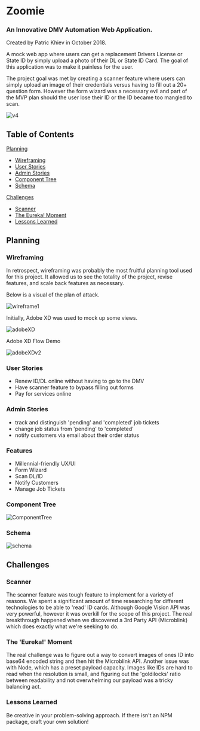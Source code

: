 # Zoomie

### An Innovative DMV Automation Web Application.

Created by Patric Khiev in October 2018.

A mock web app where users can get a replacement Drivers License or State ID by simply upload a photo of their DL or State ID Card. The goal of this application was to make it painless for the user.

The project goal was met by creating a scanner feature where users can simply upload an image of their credentials versus having to fill out a 20+ question form. However the form wizard was a necessary evil and part of the MVP plan should the user lose their ID or the ID became too mangled to scan.

![v4](https://s3.amazonaws.com/zoomie/v4.gif)

## Table of Contents

[Planning](#planning)

- [Wireframing](#wireframing)
- [User Stories](#user-stories)
- [ Admin Stories](#admin-stories)
- [ Component Tree](#component-tree)
- [Schema](#schema)

[Challenges](#challenges)

- [Scanner](#scanner)
- [The Eureka! Moment](#the-eureka-moment)
- [Lessons Learned](#lessons-learned)

## Planning

### Wireframing

In retrospect, wireframing was probably the most fruitful planning tool used for this project. It allowed us to see the totality of the project, revise features, and scale back features as necessary.

Below is a visual of the plan of attack.

![wireframe1](https://s3.amazonaws.com/zoomie/Zoomie+WireFrame.jpg)

Initially, Adobe XD was used to mock up some views.

![adobeXD](https://s3.amazonaws.com/zoomie/Planningv1.png)

Adobe XD Flow Demo

![adobeXDv2](https://s3.amazonaws.com/zoomie/zoommobile1.gif)

### User Stories

- Renew ID/DL online without having to go to the DMV
- Have scanner feature to bypass filling out forms
- Pay for services online

### Admin Stories

- track and distinguish 'pending' and 'completed' job tickets
- change job status from 'pending' to 'completed'
- notify customers via email about their order status

### Features

- Millennial-friendly UX/UI
- Form Wizard
- Scan DL/ID
- Notify Customers
- Manage Job Tickets

### Component Tree

![ComponentTree](https://s3.amazonaws.com/zoomie/Z_ComponentTree.png)

### Schema

![schema](https://s3.amazonaws.com/zoomie/Zoomie_schema.png)

## Challenges

### Scanner

The scanner feature was tough feature to implement for a variety of reasons. We spent a significant amount of time researching for different technologies to be able to 'read' ID cards. Although Google Vision API was very powerful, however it was overkill for the scope of this project. The real breakthrough happened when we discovered a 3rd Party API (Microblink) which does exactly what we're seeking to do.

### The 'Eureka!' Moment

The real challenge was to figure out a way to convert images of ones ID into base64 encoded string and then hit the Microblink API. Another issue was with Node, which has a preset payload capacity. Images like IDs are hard to read when the resolution is small, and figuring out the 'goldilocks' ratio between readability and not overwhelming our payload was a tricky balancing act.

### Lessons Learned

Be creative in your problem-solving approach. If there isn't an NPM package, craft your own solution!
